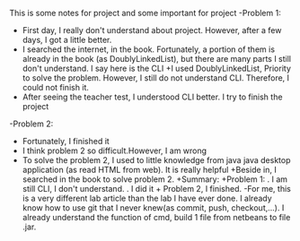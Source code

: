 This is some notes for project and some important for project
-Problem 1:

+ First day, I really don't understand about project. However, after a few days, I got a little better. 
+ I searched the internet, in the book. Fortunately, a portion of them is already in the book (as DoublyLinkedList), but there are many parts I still don't understand. I say here is the CLI
+I used DoublyLinkedList, Priority to solve the problem. However,      I still do not understand CLI. Therefore, I could not finish it.
+ After seeing the teacher test, I understood CLI better. I try to finish the project


-Problem 2:
+ Fortunately, I finished it
+ I think problem 2 so difficult.However, I am wrong
+ To solve the problem 2, I used to little knowledge from java java desktop application (as read HTML from web). It is really helpful
+Beside in, I searched in the book to solve problem 2.
+Summary:  +Problem 1:
			. I am still CLI, I don't understand.
			. I did it
	      + Problem 2, I finished.
-For me, this is a very different lab article than the lab I have ever done. I already know how to use git that I never knew(as commit, push, checkout,...). I already understand the function of cmd, build 1 file from netbeans to file .jar. 